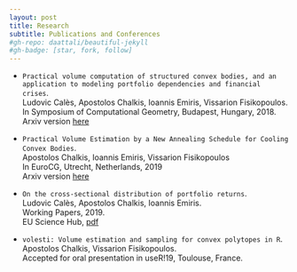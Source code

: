```yaml
---
layout: post
title: Research
subtitle: Publications and Conferences
#gh-repo: daattali/beautiful-jekyll
#gh-badge: [star, fork, follow]
---  
```


- `Practical volume computation of structured convex bodies, and an application to modeling portfolio dependencies and financial crises`.  
Ludovic Calès, Apostolos Chalkis, Ioannis Emiris, Vissarion Fisikopoulos.  
In Symposium of Computational Geometry, Budapest, Hungary, 2018.  
Arxiv version [here](https://arxiv.org/abs/1803.05861)  

- `Practical Volume Estimation by a New Annealing Schedule for Cooling Convex Bodies`.  
Apostolos Chalkis, Ioannis Emiris, Vissarion Fisikopoulos  
In EuroCG, Utrecht, Netherlands, 2019  
Arxiv version [here](https://arxiv.org/abs/1905.05494)  

- `On the cross-sectional distribution of portfolio returns`.  
Ludovic Calès, Apostolos Chalkis, Ioannis Emiris.  
Working Papers, 2019.  
EU Science Hub, [pdf](https://ec.europa.eu/jrc/en/publication/cross-sectional-distribution-portfolios-returns)  

- `volesti: Volume estimation and sampling for convex polytopes in R`.  
Apostolos Chalkis, Vissarion Fisikopoulos.  
Accepted for oral presentation in useR!19, Toulouse, France.  
